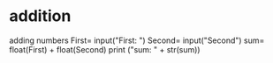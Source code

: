 # addition
adding numbers
First= input("First: ")
Second= input("Second")
sum= float(First) + float(Second)
print ("sum: " + str(sum))
